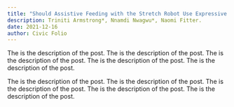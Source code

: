 ```yaml
---
title: "Should Assistive Feeding with the Stretch Robot Use Expressive Motion?"
description: Triniti Armstrong*, Nnamdi Nwagwu*, Naomi Fitter. 
date: 2021-12-16
author: Civic Folio
---
```


The is the description of the post. The is the description of the post. The is the description of the post. The is the description of the post. The is the description of the post.

The is the description of the post. The is the description of the post. The is the description of the post. The is the description of the post. The is the description of the post.